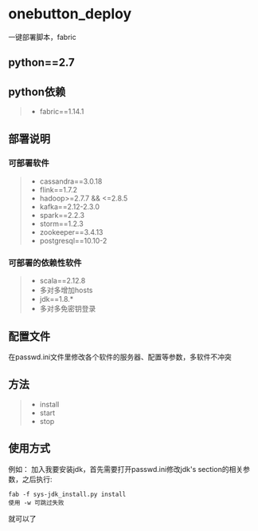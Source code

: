# onebutton_deploy
一键部署脚本，fabric
## python==2.7
## python依赖
> * fabric==1.14.1
## 部署说明
### 可部署软件
> * cassandra==3.0.18
> * flink==1.7.2
> * hadoop>=2.7.7 && <=2.8.5
> * kafka==2.12-2.3.0
> * spark==2.2.3
> * storm==1.2.3
> * zookeeper==3.4.13
> * postgresql==10.10-2
### 可部署的依赖性软件
> * scala==2.12.8
> * 多对多增加hosts
> * jdk==1.8.*
> * 多对多免密钥登录
## 配置文件
在passwd.ini文件里修改各个软件的服务器、配置等参数，多软件不冲突
## 方法
> * install
> * start
> * stop
## 使用方式
例如：
加入我要安装jdk，首先需要打开passwd.ini修改jdk's section的相关参数，之后执行:
``` shell
fab -f sys-jdk_install.py install
使用 -w 可跳过失败
```
就可以了
